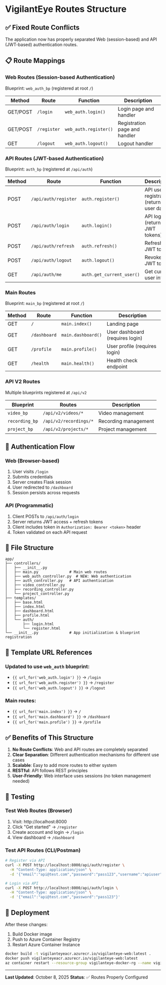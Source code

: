 # VigilantEye Routes Structure

## ✅ Fixed Route Conflicts

The application now has properly separated Web (session-based) and API (JWT-based) authentication routes.

## 📋 Route Mappings

### Web Routes (Session-based Authentication)
Blueprint: `web_auth_bp` (registered at root `/`)

| Method | Route | Function | Description |
|--------|-------|----------|-------------|
| GET/POST | `/login` | `web_auth.login()` | Login page and handler |
| GET/POST | `/register` | `web_auth.register()` | Registration page and handler |
| GET | `/logout` | `web_auth.logout()` | Logout handler |

### API Routes (JWT-based Authentication)
Blueprint: `auth_bp` (registered at `/api/auth`)

| Method | Route | Function | Description |
|--------|-------|----------|-------------|
| POST | `/api/auth/register` | `auth.register()` | API user registration (returns user data) |
| POST | `/api/auth/login` | `auth.login()` | API login (returns JWT tokens) |
| POST | `/api/auth/refresh` | `auth.refresh()` | Refresh JWT tokens |
| POST | `/api/auth/logout` | `auth.logout()` | Revoke JWT tokens |
| GET | `/api/auth/me` | `auth.get_current_user()` | Get current user info |

### Main Routes
Blueprint: `main_bp` (registered at root `/`)

| Method | Route | Function | Description |
|--------|-------|----------|-------------|
| GET | `/` | `main.index()` | Landing page |
| GET | `/dashboard` | `main.dashboard()` | User dashboard (requires login) |
| GET | `/profile` | `main.profile()` | User profile (requires login) |
| GET | `/health` | `main.health()` | Health check endpoint |

### API V2 Routes
Multiple blueprints registered at `/api/v2`

| Blueprint | Routes | Description |
|-----------|--------|-------------|
| `video_bp` | `/api/v2/videos/*` | Video management |
| `recording_bp` | `/api/v2/recordings/*` | Recording management |
| `project_bp` | `/api/v2/projects/*` | Project management |

## 🔑 Authentication Flow

### Web (Browser-based)
1. User visits `/login`
2. Submits credentials
3. Server creates Flask session
4. User redirected to `/dashboard`
5. Session persists across requests

### API (Programmatic)
1. Client POSTs to `/api/auth/login`
2. Server returns JWT access + refresh tokens
3. Client includes token in `Authorization: Bearer <token>` header
4. Token validated on each API request

## 📁 File Structure

```
app/
├── controllers/
│   ├── __init__.py
│   ├── main.py              # Main web routes
│   ├── web_auth_controller.py  # NEW: Web authentication
│   ├── auth_controller.py   # API authentication
│   ├── video_controller.py
│   ├── recording_controller.py
│   └── project_controller.py
├── templates/
│   ├── base.html
│   ├── index.html
│   ├── dashboard.html
│   ├── profile.html
│   └── auth/
│       ├── login.html
│       └── register.html
└── __init__.py              # App initialization & blueprint registration
```

## 🔧 Template URL References

### Updated to use `web_auth` blueprint:
- `{{ url_for('web_auth.login') }}` → `/login`
- `{{ url_for('web_auth.register') }}` → `/register`
- `{{ url_for('web_auth.logout') }}` → `/logout`

### Main routes:
- `{{ url_for('main.index') }}` → `/`
- `{{ url_for('main.dashboard') }}` → `/dashboard`
- `{{ url_for('main.profile') }}` → `/profile`

## ✅ Benefits of This Structure

1. **No Route Conflicts**: Web and API routes are completely separated
2. **Clear Separation**: Different authentication mechanisms for different use cases
3. **Scalable**: Easy to add more routes to either system
4. **RESTful**: API follows REST principles
5. **User-Friendly**: Web interface uses sessions (no token management needed)

## 🧪 Testing

### Test Web Routes (Browser)
1. Visit: http://localhost:8000
2. Click "Get started" → `/register`
3. Create account and login → `/login`
4. View dashboard → `/dashboard`

### Test API Routes (CLI/Postman)
```bash
# Register via API
curl -X POST http://localhost:8000/api/auth/register \
  -H "Content-Type: application/json" \
  -d '{"email":"api@test.com","password":"pass123","username":"apiuser"}'

# Login via API
curl -X POST http://localhost:8000/api/auth/login \
  -H "Content-Type: application/json" \
  -d '{"email":"api@test.com","password":"pass123"}'
```

## 🚀 Deployment

After these changes:
1. Build Docker image
2. Push to Azure Container Registry
3. Restart Azure Container Instance

```bash
docker build -t vigilanteyeacr.azurecr.io/vigilanteye-web:latest .
docker push vigilanteyeacr.azurecr.io/vigilanteye-web:latest
az container restart --resource-group vigilanteye-docker-rg --name vigilanteye-app
```

---

**Last Updated**: October 8, 2025
**Status**: ✅ Routes Properly Configured
